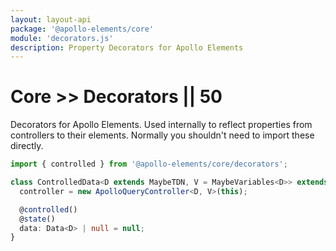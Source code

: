 ```yaml
---
layout: layout-api
package: '@apollo-elements/core'
module: 'decorators.js'
description: Property Decorators for Apollo Elements
---
```

# Core >> Decorators || 50

Decorators for Apollo Elements. Used internally to reflect properties from controllers to their elements. Normally you shouldn't need to import these directly.

```ts
import { controlled } from '@apollo-elements/core/decorators';

class ControlledData<D extends MaybeTDN, V = MaybeVariables<D>> extends LitElement {
  controller = new ApolloQueryController<D, V>(this);

  @controlled()
  @state()
  data: Data<D> | null = null;
}
```
